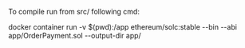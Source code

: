 To compile run from src/ following cmd:


docker container run -v $(pwd):/app ethereum/solc:stable --bin --abi app/OrderPayment.sol --output-dir app/ 
